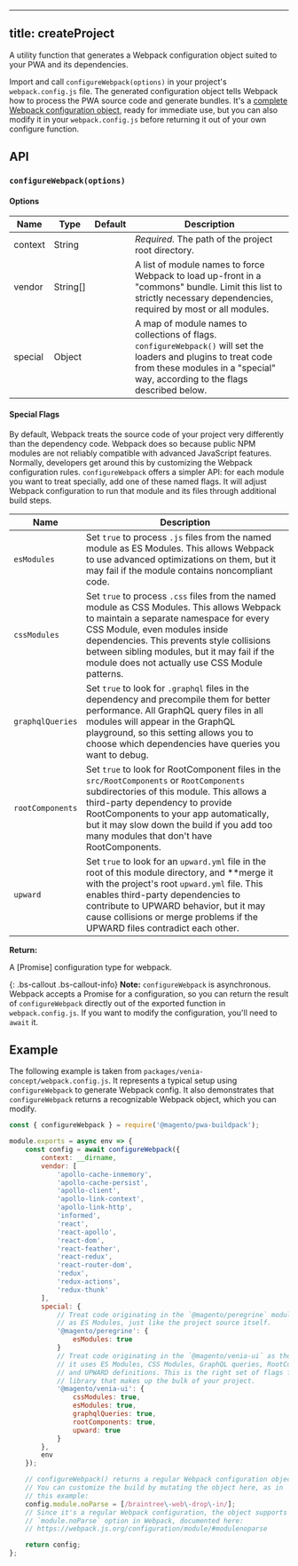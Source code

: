 
<!-- TODO: This topic is part of Buildpack reference and should go under packages/pwa-devdocs/src/pwa-buildpack/reference/configure-webpack when it's done -->

---
title: createProject
---

A utility function that generates a Webpack configuration object suited to your PWA and its dependencies.

Import and call `configureWebpack(options)` in your project's `webpack.config.js` file.
The generated configuration object tells Webpack how to process the PWA source code and generate bundles.
It's a [complete Webpack configuration object](https://webpack.js.org/configuration/), ready for immediate use, but you can also modify it in your `webpack.config.js` before returning it out of your own configure function.

## API

### `configureWebpack(options)`

#### Options

| Name | Type | Default | Description
| ---- | ---- | ------- | --------------
| context | String | | _Required._ The path of the project root directory.
| vendor | String[] | | A list of module names to force Webpack to load up-front in a "commons" bundle. Limit this list to strictly necessary dependencies, required by most or all modules.
| special | Object | | A map of module names to collections of flags. `configureWebpack()` will set the loaders and plugins to treat code from these modules in a "special" way, according to the flags described below.

#### Special Flags

By default, Webpack treats the source code of your project very differently than the dependency code.
Webpack does so because public NPM modules are not reliably compatible with advanced JavaScript features.
Normally, developers get around this by customizing the Webpack configuration rules.
`configureWebpack` offers a simpler API: for each module you want to treat specially, add one of these named flags.
It will adjust Webpack configuration to run that module and its files through additional build steps.

| Name | Description
| ---- | -----------
| `esModules` | Set `true` to process `.js` files from the named module as ES Modules. This allows Webpack to use advanced optimizations on them, but it may fail if the module contains noncompliant code.
| `cssModules` | Set `true` to process `.css` files from the named module as CSS Modules. This allows Webpack to maintain a separate namespace for every CSS Module, even modules inside dependencies. This prevents style collisions between sibling modules, but it may fail if the module does not actually use CSS Module patterns.
| `graphqlQueries` | Set `true` to look for `.graphql` files in the dependency and precompile them for better performance. All GraphQL query files in all modules will appear in the GraphQL playground, so this setting allows you to choose which dependencies have queries you want to debug.
| `rootComponents` | Set `true` to look for RootComponent files in the `src/RootComponents` or `RootComponents` subdirectories of this module. This allows a third-party dependency to provide RootComponents to your app automatically, but it may slow down the build if you add too many modules that don't have RootComponents.
| `upward` | Set `true` to look for an `upward.yml` file in the root of this module directory, and **merge it with the project's root `upward.yml` file. This enables third-party dependencies to contribute to UPWARD behavior, but it may cause collisions or merge problems if the UPWARD files contradict each other.

**Return:**

A [Promise] configuration type for webpack.

{: .bs-callout .bs-callout-info}
**Note:**
`configureWebpack` is asynchronous.
Webpack accepts a Promise for a configuration, so you can return the result of
`configureWebpack` directly out of the exported function in `webpack.config.js`.
If you want to modify the configuration, you'll need to `await` it.

## Example

The following example is taken from `packages/venia-concept/webpack.config.js`.
It represents a typical setup using `configureWebpack` to generate Webpack config.
It also demonstrates that `configureWebpack` returns a recognizable Webpack object, which you can modify.

```js
const { configureWebpack } = require('@magento/pwa-buildpack');

module.exports = async env => {
    const config = await configureWebpack({
        context: __dirname,
        vendor: [
            'apollo-cache-inmemory',
            'apollo-cache-persist',
            'apollo-client',
            'apollo-link-context',
            'apollo-link-http',
            'informed',
            'react',
            'react-apollo',
            'react-dom',
            'react-feather',
            'react-redux',
            'react-router-dom',
            'redux',
            'redux-actions',
            'redux-thunk'
        ],
        special: {
            // Treat code originating in the `@magento/peregrine` module
            // as ES Modules, just like the project source itself.
            '@magento/peregrine': {
                esModules: true
            }
            // Treat code originating in the `@magento/venia-ui` as though
            // it uses ES Modules, CSS Modules, GraphQL queries, RootComponents,
            // and UPWARD definitions. This is the right set of flags for a UI
            // library that makes up the bulk of your project.
            '@magento/venia-ui': {
                cssModules: true,
                esModules: true,
                graphqlQueries: true,
                rootComponents: true,
                upward: true
            }
        },
        env
    });

    // configureWebpack() returns a regular Webpack configuration object.
    // You can customize the build by mutating the object here, as in
    // this example:
    config.module.noParse = [/braintree\-web\-drop\-in/];
    // Since it's a regular Webpack configuration, the object supports the
    // `module.noParse` option in Webpack, documented here:
    // https://webpack.js.org/configuration/module/#modulenoparse

    return config;
};
```
